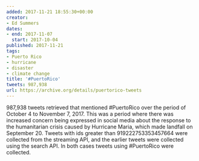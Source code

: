 ```yaml
---
added: 2017-11-21 18:55:30+00:00
creator:
- Ed Summers
dates:
- end: 2017-11-07
  start: 2017-10-04
published: 2017-11-21
tags:
- Puerto Rico
- hurricane
- disaster
- climate change
title: '#PuertoRico'
tweets: 987,938
url: https://archive.org/details/puertorico-tweets
---
```


987,938 tweets retrieved that mentioned #PuertoRico over the period of October 4 to November 7, 2017. This was a period where there was increased concern being expressed in social media about the response to the humanitarian crisis caused by Hurricane Maria, which made landfall on September 20. Tweets with ids greater than 919222753353457664 were collected from the streaming API, and the earlier tweets were collected using the search API. In both cases tweets using #PuertoRico were collected.
